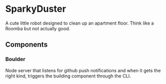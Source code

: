 # SparkyDuster

A cute little robot designed to clean up an apartment floor. Think like a Roomba but not actually good.

## Components

### Boulder
Node server that listens for github push notifications and when it gets the right kind, triggers the building component through the CLI.